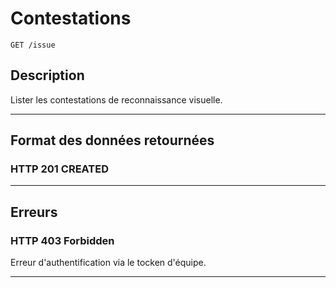 # Contestations

    GET /issue

## Description
Lister les contestations de reconnaissance visuelle.

***

## Format des données retournées

### HTTP 201 CREATED

***

## Erreurs

### HTTP 403 Forbidden
Erreur d'authentification via le tocken d'équipe.

***
